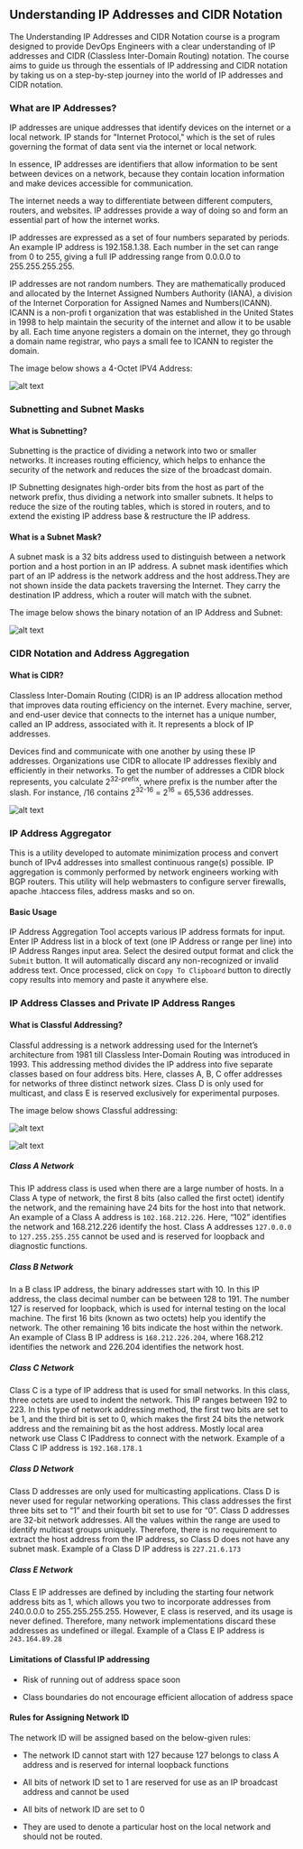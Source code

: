 
## Understanding IP Addresses and CIDR Notation

The Understanding IP Addresses and CIDR Notation course is a program designed to provide DevOps Engineers with a clear understanding of IP addresses and CIDR (Classless Inter-Domain Routing) notation. The course aims to guide us through the essentials of IP addressing and CIDR notation by taking us on a step-by-step journey into the world of IP addresses and CIDR notation. 

### What are IP Addresses?

IP addresses are unique addresses that identify devices on the internet or a local network. IP stands for "Internet Protocol," which is the set of rules governing the format of data sent via the internet or local network. 

In essence, IP addresses are identifiers that allow information to be sent between devices on a network, because they contain location information and make devices accessible for communication.

The internet needs a way to differentiate between different computers, routers, and websites. IP addresses provide a way of doing so and form an essential part of how the internet works.

IP addresses are expressed as a set of four numbers separated by periods. An example IP address is 192.158.1.38. Each number in the set can range from 0 to 255, giving a full IP addressing range from 0.0.0.0 to 255.255.255.255. 

IP addresses are not random numbers. They are mathematically produced and allocated by the Internet Assigned Numbers Authority (IANA), a division of the Internet Corporation for Assigned Names and Numbers(ICANN). ICANN is a non-profi t organization that was established in the United States in 1998 to help maintain the security of the internet and allow it to be usable by all. Each time anyone registers a domain on the internet, they go through a domain name registrar, who pays a small fee to ICANN to register the domain.

The image below shows a 4-Octet IPV4 Address:

![alt text](Images/ipcidr1.png)

### Subnetting and Subnet Masks

#### What is Subnetting?

Subnetting is the practice of dividing a network into two or smaller networks. It increases routing efficiency, which helps to enhance the security of the network and reduces the size of the broadcast domain. 

IP Subnetting designates high-order bits from the host as part of the network prefix, thus dividing a network into smaller subnets. It helps to reduce the size of the routing tables, which is stored in routers, and to extend the existing IP address base & restructure the IP address.

#### What is a Subnet Mask?

A subnet mask is a 32 bits address used to distinguish between a network portion and a host portion in an IP address. A subnet mask identifies which part of an IP address is the network address and the host address.They are not shown inside the data packets traversing the Internet. They carry the destination IP address, which a router will match with the subnet.

The image below shows the binary notation of an IP Address and Subnet:

![alt text](Images/ipcidr2.png)

### CIDR Notation and Address Aggregation

#### What is CIDR?

Classless Inter-Domain Routing (CIDR) is an IP address allocation method that improves data routing efficiency on the internet. Every machine, server, and end-user device that connects to the internet has a unique number, called an IP address, associated with it. It represents a block of IP addresses. 

Devices find and communicate with one another by using these IP addresses. Organizations use CIDR to allocate IP addresses flexibly and efficiently in their networks. To get the number of addresses a CIDR block represents, you calculate 2<sup>32-prefix</sup>, where prefix is the number after the slash. For instance, /16 contains 2<sup>32-16</sup> = 2<sup>16</sup> = 65,536 addresses.

![alt text](Images/ipcidr3.png)

### IP Address Aggregator

This is a utility developed to automate minimization process and convert bunch of IPv4 addresses into smallest continuous range(s) possible. IP aggregation is commonly performed by network engineers working with BGP routers. This utility will help webmasters to configure server firewalls, apache .htaccess files, address masks and so on.

#### Basic Usage

IP Address Aggregation Tool accepts various IP address formats for input. Enter IP Address list in a block of text (one IP Address or range per line) into IP Address Ranges input area. Select the desired output format and click the `Submit` button. It will automatically discard any non-recognized or invalid address text. Once processed, click on `Copy To Clipboard` button to directly copy results into memory and paste it anywhere else.

### IP Address Classes and Private IP Address Ranges

#### What is Classful Addressing?

Classful addressing is a network addressing used for the Internet’s architecture from 1981 till Classless Inter-Domain Routing was introduced in 1993. This addressing method divides the IP address into five separate classes based on four address bits. Here, classes A, B, C offer addresses for networks of three distinct network sizes. Class D is only used for multicast, and class E is reserved exclusively for experimental purposes.

The image below shows Classful addressing:

![alt text](Images/ipcidr4.png)

![alt text](Images/ipcidr5.png)

##### Class A Network

This IP address class is used when there are a large number of hosts. In a Class A type of network, the first 8 bits (also called the first octet) identify the network, and the remaining have 24 bits for the host into that network. An example of a Class A address is `102.168.212.226`. Here, “102” identifies the network and 168.212.226 identify the host. Class A addresses `127.0.0.0` to `127.255.255.255` cannot be used and is reserved for loopback and diagnostic functions.

##### Class B Network

In a B class IP address, the binary addresses start with 10. In this IP address, the class decimal number can be between 128 to 191. The number 127 is reserved for loopback, which is used for internal testing on the local machine. The first 16 bits (known as two octets) help you identify the network. The other remaining 16 bits indicate the host within the network. An example of Class B IP address is `168.212.226.204`, where 168.212 identifies the network and 226.204 identifies the network host.

##### Class C Network

Class C is a type of IP address that is used for small networks. In this class, three octets are used to indent the network. This IP ranges between 192 to 223. In this type of network addressing method, the first two bits are set to be 1, and the third bit is set to 0, which makes the first 24 bits the network address and the remaining bit as the host address. Mostly local area network use Class C IPaddress to connect with the network. Example of a Class C IP address is `192.168.178.1`

##### Class D Network

Class D addresses are only used for multicasting applications. Class D is never used for regular networking operations. This class addresses the first three bits set to “1” and their fourth bit set to use for “0”. Class D addresses are 32-bit network addresses. All the values within the range are used to identify multicast groups uniquely. Therefore, there is no requirement to extract the host address from the IP address, so Class D does not have any subnet mask. Example of a Class D IP address is `227.21.6.173`

##### Class E Network

Class E IP addresses are defined by including the starting four network address bits as 1, which allows you two to incorporate addresses from 240.0.0.0 to 255.255.255.255. However, E class is reserved, and its usage is never defined. Therefore, many network implementations discard these addresses as undefined or illegal. Example of a Class E IP address is `243.164.89.28`

#### Limitations of Classful IP addressing

- Risk of running out of address space soon 

- Class boundaries do not encourage efficient allocation of address space 

#### Rules for Assigning Network ID

The network ID will be assigned based on the below-given rules:

- The network ID cannot start with 127 because 127 belongs to class A address and is reserved for internal loopback functions

- All bits of network ID set to 1 are reserved for use as an IP broadcast address and cannot be used

- All bits of network ID are set to 0

- They are used to denote a particular host on the local network and should not be routed.





